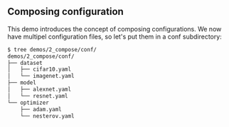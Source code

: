 ## Composing configuration
This demo introduces the concept of composing configurations.
We now have multipel configuration files, so let's put them in a conf subdirectory:

```bash
$ tree demos/2_compose/conf/
demos/2_compose/conf/
├── dataset
│   ├── cifar10.yaml
│   └── imagenet.yaml
├── model
│   ├── alexnet.yaml
│   └── resnet.yaml
└── optimizer
    ├── adam.yaml
    └── nesterov.yaml
```

